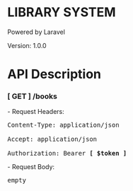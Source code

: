 # LIBRARY SYSTEM

<p>Powered by Laravel</p>
<p>Version: 1.0.0</p>

# API Description
<h3><b>[ GET ]</b> /books </h3>
- Request Headers: <br>
<pre>Content-Type: application/json<br>
Accept: application/json<br>
Authorization: Bearer <b>[ $token ]</b></pre>
- Request Body:
<pre>empty</pre>

